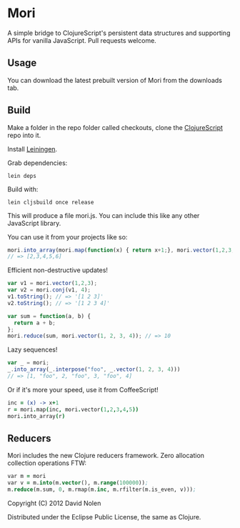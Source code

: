 Mori
====

A simple bridge to ClojureScript's persistent data structures and supporting APIs for vanilla JavaScript. Pull requests welcome.

Usage
----

You can download the latest prebuilt version of Mori from the downloads tab.

Build
----

Make a folder in the repo folder called checkouts, clone the [ClojureScript](http://github.com/clojure/clojurescript) repo into it.

Install [Leiningen](http://github.com/technomancy/leiningen).

Grab dependencies:

```shell
lein deps
```

Build with:

```shell
lein cljsbuild once release
```

This will produce a file mori.js. You can include this like any other JavaScript library.

You can use it from your projects like so:

```javascript
mori.into_array(mori.map(function(x) { return x+1;}, mori.vector(1,2,3,4,5)));
// => [2,3,4,5,6]
```

Efficient non-destructive updates!

```javascript
var v1 = mori.vector(1,2,3);
var v2 = mori.conj(v1, 4);
v1.toString(); // => '[1 2 3]'
v2.toString(); // => '[1 2 3 4]'
```

```javascript
var sum = function(a, b) {
  return a + b;
};
mori.reduce(sum, mori.vector(1, 2, 3, 4)); // => 10
```

Lazy sequences!

```javascript
var _ = mori;
_.into_array(_.interpose("foo", _.vector(1, 2, 3, 4)))
// => [1, "foo", 2, "foo", 3, "foo", 4]
```

Or if it's more your speed, use it from CoffeeScript!

```coffeescript
inc = (x) -> x+1  
r = mori.map(inc, mori.vector(1,2,3,4,5))
mori.into_array(r)
```

Reducers
----

Mori includes the new Clojure reducers framework. Zero allocation collection operations FTW:

```clojure
var m = mori
var v = m.into(m.vector(), m.range(100000));
m.reduce(m.sum, 0, m.rmap(m.inc, m.rfilter(m.is_even, v)));
```

Copyright (C) 2012 David Nolen

Distributed under the Eclipse Public License, the same as Clojure.
